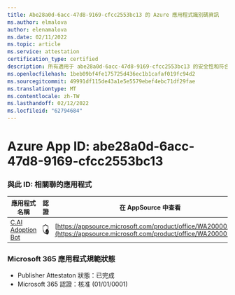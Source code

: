 ```yaml
---
title: Abe28a0d-6acc-47d8-9169-cfcc2553bc13 的 Azure 應用程式識別碼資訊
ms.author: elmalova
author: elenamalova
ms.date: 02/11/2022
ms.topic: article
ms.service: attestation
certification_type: certified
description: 所有適用于 abe28a0d-6acc-47d8-9169-cfcc2553bc13 的安全性和符合性資訊資訊。
ms.openlocfilehash: 1beb09bf4fe175725d436ec1b1cafaf019fc94d2
ms.sourcegitcommit: 49991df115de43a1e5e5579ebef4ebc71df29fae
ms.translationtype: MT
ms.contentlocale: zh-TW
ms.lasthandoff: 02/12/2022
ms.locfileid: "62794684"
---
```

# <a name="azure-app-id-abe28a0d-6acc-47d8-9169-cfcc2553bc13"></a>Azure App ID: abe28a0d-6acc-47d8-9169-cfcc2553bc13


### <a name="apps-associated-with-this-id"></a>與此 ID: 相關聯的應用程式
| **應用程式名稱** | **認證** | **在 AppSource 中查看** |
|--------------|---------------|-----------------------|
| [C.AI Adoption Bot](https://docs.microsoft.com/microsoft-365-app-certification/forward/WA200002633) | <img alt="Certified application badge" src="../media/certified-badge.png" height="25" width="25" /> | [https://appsource.microsoft.com/product/office/WA200002633](https://appsource.microsoft.com/product/office/WA200002633) |

### <a name="microsoft-365-app-compliance-status"></a>Microsoft 365 應用程式規範狀態
- Publisher Attestaton 狀態：已完成
- Microsoft 365 認證：核准 (01/01/0001) 
